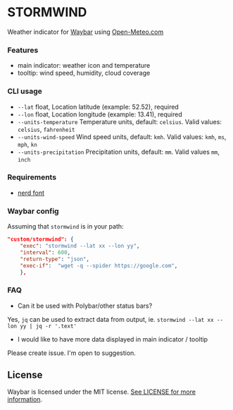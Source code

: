# STORMWIND

Weather indicator for [Waybar](https://github.com/Alexays/Waybar/) using [Open-Meteo.com](https://open-meteo.com/)

### Features
* main indicator: weather icon and temperature
* tooltip: wind speed, humidity, cloud coverage

### CLI usage
* `--lat` float, Location latitude (example: 52.52), required 
* `--lon` float, Location longitude (example: 13.41), required
* `--units-temperature` Temperature units, default: `celsius`. Valid values: `celsius`, `fahrenheit`
* `--units-wind-speed` Wind speed units, default: `kmh`. Valid values: `kmh`, `ms`, `mph`, `kn`
* `--units-precipitation` Precipitation units, default: `mm`. Valid values `mm`, `inch`

### Requirements
* [nerd font](https://www.nerdfonts.com/)

### Waybar config

Assuming that `stormwind` is in your path:

```json
"custom/stormwind": {
    "exec": "stormwind --lat xx --lon yy",
    "interval": 600,
    "return-type": "json",
    "exec-if":  "wget -q --spider https://google.com",
    },
```

### FAQ
* Can it be used with Polybar/other status bars?

Yes, `jq` can be used to extract data from output, ie. `stormwind --lat xx --lon yy | jq -r '.text'`

* I would like to have more data displayed in main indicator / tooltip

Please create issue. I'm open to suggestion.

## License
Waybar is licensed under the MIT license. [See LICENSE for more information](https://github.com/marcinmdev/stormwind/blob/master/LICENSE).
